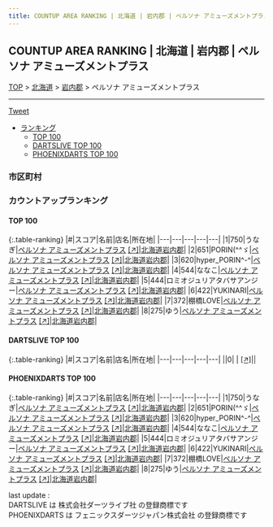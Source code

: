```yaml
---
title: COUNTUP AREA RANKING | 北海道 | 岩内郡 | ペルソナ アミューズメントプラス
---
```

## COUNTUP AREA RANKING | 北海道 | 岩内郡 | ペルソナ アミューズメントプラス

[TOP](/darts/rank/) > [北海道](/darts/rank/北海道/) > [岩内郡](/darts/rank/北海道/岩内郡/) > ペルソナ アミューズメントプラス

___

<a href="https://twitter.com/share?ref_src=twsrc%5Etfw" data-text="COUNTUP AREA RANKING | 北海道岩内郡ペルソナ アミューズメントプラス" class="twitter-share-button" data-hashtags="DARTSLIVE,PHOENIXDARTS,darts,ダーツ" data-show-count="false">Tweet</a>

* [ランキング](#カウントアップランキング)
    * [TOP 100](#top-100)
    * [DARTSLIVE TOP 100](#dartslive-top-100)
    * [PHOENIXDARTS TOP 100](#phoenixdarts-top-100)

### 市区町村

<ul>

</ul>

### カウントアップランキング

#### TOP 100



{:.table-ranking}
|#|スコア|名前|店名|所在地|
|---|---|---|---|---|
|1|750|<span class="rank-name-pd">うなぎ</span>|<a href="/darts/rank/shops/92851.html">ペルソナ アミューズメントプラス</a> <a href="https://vs.phoenixdarts.com/jp/shop/shopDetailInfo/s_92851?s_seq=92851">[↗]</a>|<a href="/darts/rank/北海道/岩内郡">北海道岩内郡</a>|
|2|651|<span class="rank-name-pd">PORIN(^^ゞ</span>|<a href="/darts/rank/shops/92851.html">ペルソナ アミューズメントプラス</a> <a href="https://vs.phoenixdarts.com/jp/shop/shopDetailInfo/s_92851?s_seq=92851">[↗]</a>|<a href="/darts/rank/北海道/岩内郡">北海道岩内郡</a>|
|3|620|<span class="rank-name-pd">hyper_PORIN^-^</span>|<a href="/darts/rank/shops/92851.html">ペルソナ アミューズメントプラス</a> <a href="https://vs.phoenixdarts.com/jp/shop/shopDetailInfo/s_92851?s_seq=92851">[↗]</a>|<a href="/darts/rank/北海道/岩内郡">北海道岩内郡</a>|
|4|544|<span class="rank-name-pd">ななこ</span>|<a href="/darts/rank/shops/92851.html">ペルソナ アミューズメントプラス</a> <a href="https://vs.phoenixdarts.com/jp/shop/shopDetailInfo/s_92851?s_seq=92851">[↗]</a>|<a href="/darts/rank/北海道/岩内郡">北海道岩内郡</a>|
|5|444|<span class="rank-name-pd">ロミオジュリアタバサアンジー</span>|<a href="/darts/rank/shops/92851.html">ペルソナ アミューズメントプラス</a> <a href="https://vs.phoenixdarts.com/jp/shop/shopDetailInfo/s_92851?s_seq=92851">[↗]</a>|<a href="/darts/rank/北海道/岩内郡">北海道岩内郡</a>|
|6|422|<span class="rank-name-pd">YUKINARI</span>|<a href="/darts/rank/shops/92851.html">ペルソナ アミューズメントプラス</a> <a href="https://vs.phoenixdarts.com/jp/shop/shopDetailInfo/s_92851?s_seq=92851">[↗]</a>|<a href="/darts/rank/北海道/岩内郡">北海道岩内郡</a>|
|7|372|<span class="rank-name-pd">棚橋LOVE</span>|<a href="/darts/rank/shops/92851.html">ペルソナ アミューズメントプラス</a> <a href="https://vs.phoenixdarts.com/jp/shop/shopDetailInfo/s_92851?s_seq=92851">[↗]</a>|<a href="/darts/rank/北海道/岩内郡">北海道岩内郡</a>|
|8|275|<span class="rank-name-pd">ゆう</span>|<a href="/darts/rank/shops/92851.html">ペルソナ アミューズメントプラス</a> <a href="https://vs.phoenixdarts.com/jp/shop/shopDetailInfo/s_92851?s_seq=92851">[↗]</a>|<a href="/darts/rank/北海道/岩内郡">北海道岩内郡</a>|


#### DARTSLIVE TOP 100



{:.table-ranking}
|#|スコア|名前|店名|所在地|
|---|---|---|---|---|
||0|<span class="rank-name-dl"> </span>|<a href="/darts/rank/shops/.html"></a> <a href="">[↗]</a>|<a href="/darts/rank//"></a>|


#### PHOENIXDARTS TOP 100



{:.table-ranking}
|#|スコア|名前|店名|所在地|
|---|---|---|---|---|
|1|750|<span class="rank-name-pd">うなぎ</span>|<a href="/darts/rank/shops/92851.html">ペルソナ アミューズメントプラス</a> <a href="https://vs.phoenixdarts.com/jp/shop/shopDetailInfo/s_92851?s_seq=92851">[↗]</a>|<a href="/darts/rank/北海道/岩内郡">北海道岩内郡</a>|
|2|651|<span class="rank-name-pd">PORIN(^^ゞ</span>|<a href="/darts/rank/shops/92851.html">ペルソナ アミューズメントプラス</a> <a href="https://vs.phoenixdarts.com/jp/shop/shopDetailInfo/s_92851?s_seq=92851">[↗]</a>|<a href="/darts/rank/北海道/岩内郡">北海道岩内郡</a>|
|3|620|<span class="rank-name-pd">hyper_PORIN^-^</span>|<a href="/darts/rank/shops/92851.html">ペルソナ アミューズメントプラス</a> <a href="https://vs.phoenixdarts.com/jp/shop/shopDetailInfo/s_92851?s_seq=92851">[↗]</a>|<a href="/darts/rank/北海道/岩内郡">北海道岩内郡</a>|
|4|544|<span class="rank-name-pd">ななこ</span>|<a href="/darts/rank/shops/92851.html">ペルソナ アミューズメントプラス</a> <a href="https://vs.phoenixdarts.com/jp/shop/shopDetailInfo/s_92851?s_seq=92851">[↗]</a>|<a href="/darts/rank/北海道/岩内郡">北海道岩内郡</a>|
|5|444|<span class="rank-name-pd">ロミオジュリアタバサアンジー</span>|<a href="/darts/rank/shops/92851.html">ペルソナ アミューズメントプラス</a> <a href="https://vs.phoenixdarts.com/jp/shop/shopDetailInfo/s_92851?s_seq=92851">[↗]</a>|<a href="/darts/rank/北海道/岩内郡">北海道岩内郡</a>|
|6|422|<span class="rank-name-pd">YUKINARI</span>|<a href="/darts/rank/shops/92851.html">ペルソナ アミューズメントプラス</a> <a href="https://vs.phoenixdarts.com/jp/shop/shopDetailInfo/s_92851?s_seq=92851">[↗]</a>|<a href="/darts/rank/北海道/岩内郡">北海道岩内郡</a>|
|7|372|<span class="rank-name-pd">棚橋LOVE</span>|<a href="/darts/rank/shops/92851.html">ペルソナ アミューズメントプラス</a> <a href="https://vs.phoenixdarts.com/jp/shop/shopDetailInfo/s_92851?s_seq=92851">[↗]</a>|<a href="/darts/rank/北海道/岩内郡">北海道岩内郡</a>|
|8|275|<span class="rank-name-pd">ゆう</span>|<a href="/darts/rank/shops/92851.html">ペルソナ アミューズメントプラス</a> <a href="https://vs.phoenixdarts.com/jp/shop/shopDetailInfo/s_92851?s_seq=92851">[↗]</a>|<a href="/darts/rank/北海道/岩内郡">北海道岩内郡</a>|


<div class="footer border-top border-gray-light mt-5 pt-3 text-right text-gray">
    last update : <span style="font-weight: italic" id="foot_last_modified"></span><br />
    DARTSLIVE は 株式会社ダーツライブ社 の登録商標です<br />
    PHOENIXDARTS は フェニックスダーツジャパン株式会社 の登録商標です<br />
</div>

<script src="https://cdnjs.cloudflare.com/ajax/libs/jquery.tablesorter/2.31.3/js/jquery.tablesorter.min.js" integrity="sha512-qzgd5cYSZcosqpzpn7zF2ZId8f/8CHmFKZ8j7mU4OUXTNRd5g+ZHBPsgKEwoqxCtdQvExE5LprwwPAgoicguNg==" crossorigin="anonymous" referrerpolicy="no-referrer"></script>
<link rel="stylesheet" href="https://cdnjs.cloudflare.com/ajax/libs/jquery.tablesorter/2.31.3/css/theme.default.min.css" integrity="sha512-wghhOJkjQX0Lh3NSWvNKeZ0ZpNn+SPVXX1Qyc9OCaogADktxrBiBdKGDoqVUOyhStvMBmJQ8ZdMHiR3wuEq8+w==" crossorigin="anonymous" referrerpolicy="no-referrer" />
<script>
$(function() {
    $(".table-ranking").tablesorter({sortList:[[0, 0]]});
    $("#foot_last_modified").text(formatDate(new Date(document.lastModified), 'yyyy-MM-dd HH:mm:ss'));
});
</script>

<script async src="https://platform.twitter.com/widgets.js" charset="utf-8"></script>